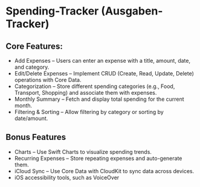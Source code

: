 # Spending-Tracker (Ausgaben-Tracker)
## Core Features:
- Add Expenses – Users can enter an expense with a title, amount, date, and category.
- Edit/Delete Expenses – Implement CRUD (Create, Read, Update, Delete) operations with Core Data.
- Categorization – Store different spending categories (e.g., Food, Transport, Shopping) and associate them with expenses.
- Monthly Summary – Fetch and display total spending for the current month.
- Filtering & Sorting – Allow filtering by category or sorting by date/amount.
## Bonus Features
- Charts – Use Swift Charts to visualize spending trends.
- Recurring Expenses – Store repeating expenses and auto-generate them.
- iCloud Sync – Use Core Data with CloudKit to sync data across devices.
- iOS accessibility tools, such as VoiceOver

